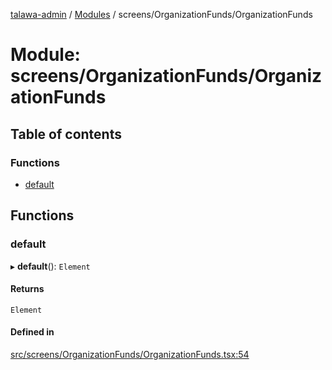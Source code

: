 [talawa-admin](../README.md) / [Modules](../modules.md) / screens/OrganizationFunds/OrganizationFunds

# Module: screens/OrganizationFunds/OrganizationFunds

## Table of contents

### Functions

- [default](screens_OrganizationFunds_OrganizationFunds.md#default)

## Functions

### default

▸ **default**(): `Element`

#### Returns

`Element`

#### Defined in

[src/screens/OrganizationFunds/OrganizationFunds.tsx:54](https://github.com/Sahi1l-Kumar/talawa-admin/blob/3d595e8/src/screens/OrganizationFunds/OrganizationFunds.tsx#L54)

